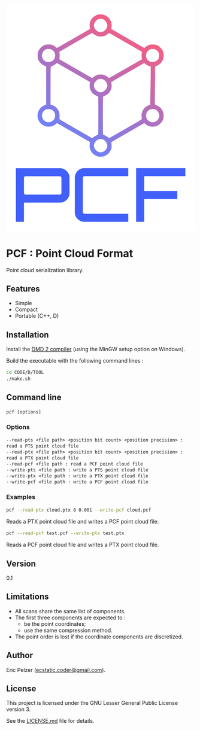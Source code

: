 ![](https://github.com/senselogic/PCF/blob/master/LOGO/pcf.png)

# PCF : Point Cloud Format

Point cloud serialization library.

## Features

* Simple
* Compact
* Portable (C++, D)

## Installation

Install the [DMD 2 compiler](https://dlang.org/download.html) (using the MinGW setup option on Windows).

Build the executable with the following command lines :

```bash
cd CODE/D/TOOL
./make.sh
```

## Command line

```
pcf [options]
```

### Options

```
--read-pts <file path> <position bit count> <position precision> : read a PTS point cloud file
--read-ptx <file path> <position bit count> <position precision> : read a PTX point cloud file
--read-pcf <file path : read a PCF point cloud file
--write-pts <file path : write a PTS point cloud file
--write-ptx <file path : write a PTX point cloud file
--write-pcf <file path : write a PCF point cloud file
```

### Examples

```bash
pcf --read-ptx cloud.ptx 8 0.001 --write-pcf cloud.pcf
```

Reads a PTX point cloud file and writes a PCF point cloud file.

```bash
pcf --read-pcf test.pcf --write-ptx test.ptx
```

Reads a PCF point cloud file and writes a PTX point cloud file.

## Version

0.1

## Limitations

* All scans share the same list of components.
* The first three components are expected to :
  * be the point coordinates;
  * use the same compression method.
* The point order is lost if the coordinate components are discretized.

## Author

Eric Pelzer (ecstatic.coder@gmail.com).

## License

This project is licensed under the GNU Lesser General Public License version 3.

See the [LICENSE.md](LICENSE.md) file for details.
